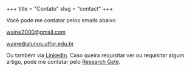 +++
title = "Contato"
slug = "contact"
+++

Você pode me contatar pelos emails abaixo

waine2000@gmail.com

waine@alunos.utfpr.edu.br

Ou também via 
[LinkedIn](https://www.linkedin.com/in/waine-junior/). 
Caso queira requisitar ver ou requisitar algum artigo, pode me contatar pelo
[Research Gate](https://www.researchgate.net/profile/Waine_Junior).